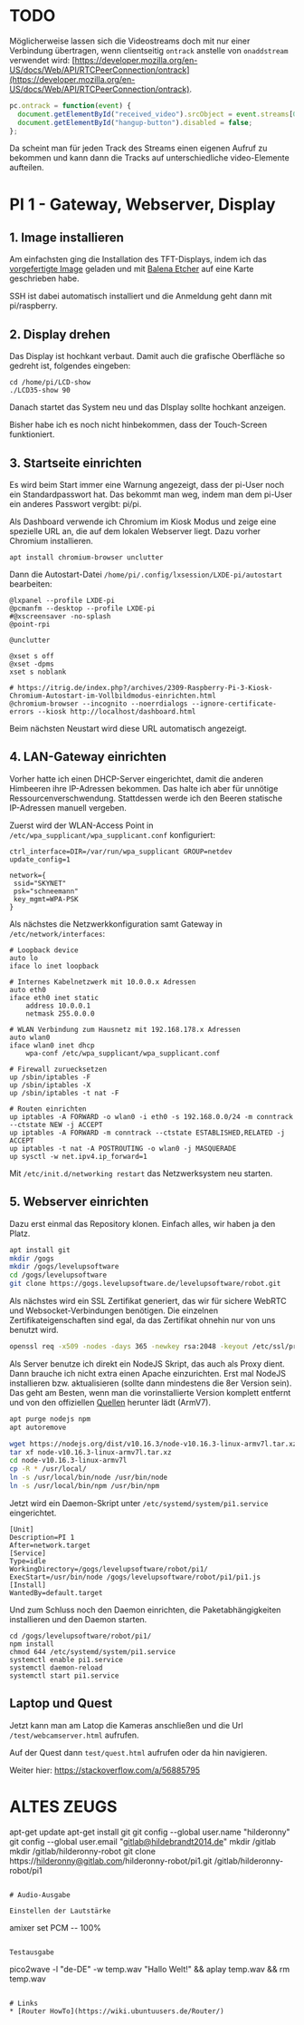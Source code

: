 # TODO

Möglicherweise lassen sich die Videostreams doch mit nur einer Verbindung übertragen, wenn clientseitig `ontrack` anstelle von `onaddstream`
verwendet wird: [https://developer.mozilla.org/en-US/docs/Web/API/RTCPeerConnection/ontrack](https://developer.mozilla.org/en-US/docs/Web/API/RTCPeerConnection/ontrack).

```js
pc.ontrack = function(event) {
  document.getElementById("received_video").srcObject = event.streams[0];
  document.getElementById("hangup-button").disabled = false;
};
```

Da scheint man für jeden Track des Streams einen eigenen Aufruf zu bekommen und kann dann die Tracks auf unterschiedliche video-Elemente aufteilen.




# PI 1 - Gateway, Webserver, Display

## 1. Image installieren

Am einfachsten ging die Installation des TFT-Displays, indem ich das
[vorgefertigte Image](https://www.waveshare.com/wiki/3.5inch_RPi_LCD_(A)#Image) geladen und
mit [Balena Etcher](https://www.balena.io/etcher/) auf eine Karte geschrieben habe.

SSH ist dabei automatisch installiert und die Anmeldung geht dann mit pi/raspberry.

## 2. Display drehen

Das Display ist hochkant verbaut. Damit auch die grafische Oberfläche so gedreht ist, folgendes eingeben:

```
cd /home/pi/LCD-show
./LCD35-show 90
```

Danach startet das System neu und das DIsplay sollte hochkant anzeigen.

Bisher habe ich es noch nicht hinbekommen, dass der Touch-Screen funktioniert.

## 3. Startseite einrichten

Es wird beim Start immer eine Warnung angezeigt, dass der pi-User noch ein Standardpasswort hat.
Das bekommt man weg, indem man dem pi-User ein anderes Passwort vergibt: pi/pi.

Als Dashboard verwende ich Chromium im Kiosk Modus und zeige eine spezielle URL an, die auf dem lokalen Webserver
liegt. Dazu vorher Chromium installieren.

```
apt install chromium-browser unclutter
```

Dann die Autostart-Datei `/home/pi/.config/lxsession/LXDE-pi/autostart` bearbeiten:

```
@lxpanel --profile LXDE-pi
@pcmanfm --desktop --profile LXDE-pi
#@xscreensaver -no-splash
@point-rpi

@unclutter

@xset s off
@xset -dpms
xset s noblank

# https://itrig.de/index.php?/archives/2309-Raspberry-Pi-3-Kiosk-Chromium-Autostart-im-Vollbildmodus-einrichten.html
@chromium-browser --incognito --noerrdialogs --ignore-certificate-errors --kiosk http://localhost/dashboard.html
```

Beim nächsten Neustart wird diese URL automatisch angezeigt.

## 4. LAN-Gateway einrichten

Vorher hatte ich einen DHCP-Server eingerichtet, damit die anderen Himbeeren
ihre IP-Adressen bekommen. Das halte ich aber für unnötige Ressourcenverschwendung.
Stattdessen werde ich den Beeren statische IP-Adressen manuell vergeben.

Zuerst wird der WLAN-Access Point in `/etc/wpa_supplicant/wpa_supplicant.conf` konfiguriert:

```
ctrl_interface=DIR=/var/run/wpa_supplicant GROUP=netdev
update_config=1

network={
 ssid="SKYNET"
 psk="schneemann"
 key_mgmt=WPA-PSK
}
```

Als nächstes die Netzwerkkonfiguration samt Gateway in `/etc/network/interfaces`:

```
# Loopback device
auto lo
iface lo inet loopback

# Internes Kabelnetzwerk mit 10.0.0.x Adressen
auto eth0
iface eth0 inet static
    address 10.0.0.1
    netmask 255.0.0.0

# WLAN Verbindung zum Hausnetz mit 192.168.178.x Adressen
auto wlan0
iface wlan0 inet dhcp
    wpa-conf /etc/wpa_supplicant/wpa_supplicant.conf

# Firewall zuruecksetzen
up /sbin/iptables -F
up /sbin/iptables -X
up /sbin/iptables -t nat -F

# Routen einrichten
up iptables -A FORWARD -o wlan0 -i eth0 -s 192.168.0.0/24 -m conntrack --ctstate NEW -j ACCEPT
up iptables -A FORWARD -m conntrack --ctstate ESTABLISHED,RELATED -j ACCEPT
up iptables -t nat -A POSTROUTING -o wlan0 -j MASQUERADE
up sysctl -w net.ipv4.ip_forward=1
```

Mit  `/etc/init.d/networking restart` das Netzwerksystem neu starten.

## 5. Webserver einrichten

Dazu erst einmal das Repository klonen. Einfach alles, wir haben ja den Platz.

```sh
apt install git
mkdir /gogs
mkdir /gogs/levelupsoftware
cd /gogs/levelupsoftware
git clone https://gogs.levelupsoftware.de/levelupsoftware/robot.git
```

Als nächstes wird ein SSL Zertifikat generiert, das wir für sichere WebRTC und Websocket-Verbindungen benötigen. Die einzelnen Zertifikateigenschaften sind egal, da das Zertifikat ohnehin nur von uns benutzt wird.

```sh
openssl req -x509 -nodes -days 365 -newkey rsa:2048 -keyout /etc/ssl/private/selfsigned.key -out /etc/ssl/certs/selfsigned.crt
```

Als Server benutze ich direkt ein NodeJS Skript, das auch als Proxy dient. Dann brauche ich nicht extra einen Apache einzurichten. Erst mal NodeJS installieren bzw. aktualisieren (sollte dann mindestens die 8er Version sein). Das geht am Besten, wenn man die vorinstallierte Version komplett entfernt und von den offiziellen [Quellen](https://nodejs.org/en/download/) herunter lädt (ArmV7).

```sh
apt purge nodejs npm
apt autoremove

wget https://nodejs.org/dist/v10.16.3/node-v10.16.3-linux-armv7l.tar.xz
tar xf node-v10.16.3-linux-armv7l.tar.xz
cd node-v10.16.3-linux-armv7l
cp -R * /usr/local/
ln -s /usr/local/bin/node /usr/bin/node
ln -s /usr/local/bin/npm /usr/bin/npm
```

Jetzt wird ein Daemon-Skript unter `/etc/systemd/system/pi1.service` eingerichtet.

```
[Unit]
Description=PI 1
After=network.target
[Service]
Type=idle
WorkingDirectory=/gogs/levelupsoftware/robot/pi1/
ExecStart=/usr/bin/node /gogs/levelupsoftware/robot/pi1/pi1.js
[Install]
WantedBy=default.target
```

Und zum Schluss noch den Daemon einrichten, die Paketabhängigkeiten installieren und den
Daemon starten.

```
cd /gogs/levelupsoftware/robot/pi1/
npm install
chmod 644 /etc/systemd/system/pi1.service
systemctl enable pi1.service
systemctl daemon-reload
systemctl start pi1.service
```

## Laptop und Quest

Jetzt kann man am Latop die Kameras anschließen und die Url `/test/webcamserver.html` aufrufen.

Auf der Quest dann `test/quest.html` aufrufen oder da hin navigieren.








Weiter hier:
https://stackoverflow.com/a/56885795



# ALTES ZEUGS


apt-get update
apt-get install git
git config --global user.name "hilderonny"
git config --global user.email "gitlab@hildebrandt2014.de"
mkdir /gitlab
mkdir /gitlab/hilderonny-robot
git clone https://hilderonny@gitlab.com/hilderonny-robot/pi1.git /gitlab/hilderonny-robot/pi1
```

# Audio-Ausgabe

Einstellen der Lautstärke

```
amixer set PCM -- 100%
```

Testausgabe

```
pico2wave -l "de-DE" -w temp.wav "Hallo Welt!" && aplay temp.wav && rm temp.wav
```

# Links
* [Router HowTo](https://wiki.ubuntuusers.de/Router/)
